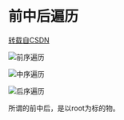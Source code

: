 # 前中后遍历

[转载自CSDN](https://blog.csdn.net/zhuguanlin121/article/details/118215643)

![前序遍历](https://i-blog.csdnimg.cn/blog_migrate/9eda4c56e51b73330fa2b1c48f124b59.gif#pic_center)

![中序遍历](https://i-blog.csdnimg.cn/blog_migrate/513f9c53348997c66c4b2abc021dd615.gif#pic_center)

![后序遍历](https://i-blog.csdnimg.cn/blog_migrate/11b0bb78372665c7a2448e4e8daa7ee1.gif#pic_center)

所谓的前中后，是以root为标的物。
